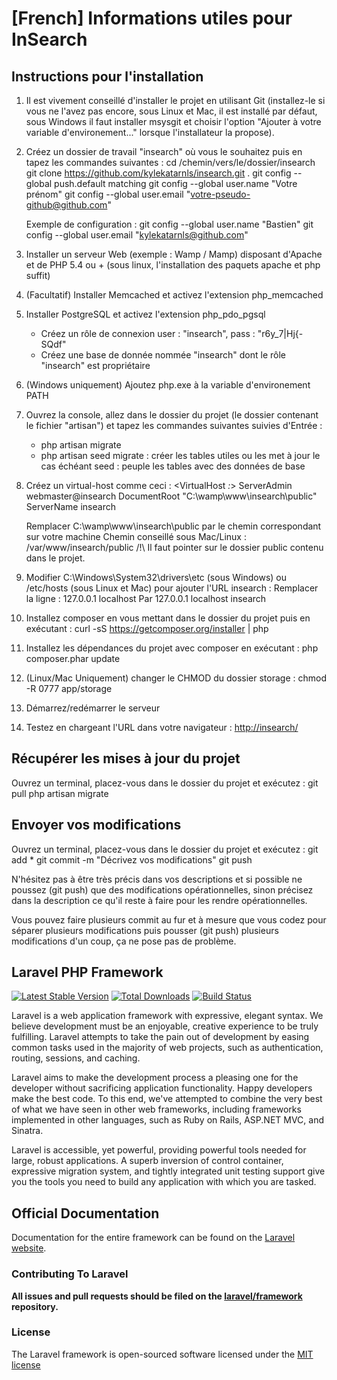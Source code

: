 # [French] Informations utiles pour InSearch

## Instructions pour l'installation

1. Il est vivement conseillé d'installer le projet en utilisant Git (installez-le si vous ne l'avez pas encore, sous Linux et Mac, il est installé par défaut, sous Windows il faut installer msysgit et choisir l'option "Ajouter à votre variable d'environement..." lorsque l'installateur la propose).

2. Créez un dossier de travail "insearch" où vous le souhaitez puis en tapez les commandes suivantes :
	cd /chemin/vers/le/dossier/insearch
	git clone https://github.com/kylekatarnls/insearch.git .
	git config --global push.default matching
	git config --global user.name "Votre prénom"
	git config --global user.email "votre-pseudo-github@github.com"

	Exemple de configuration :
	git config --global user.name "Bastien"
	git config --global user.email "kylekatarnls@github.com"

3. Installer un serveur Web (exemple : Wamp / Mamp) disposant d'Apache et de PHP 5.4 ou + (sous linux, l'installation des paquets apache et php suffit)

4. (Facultatif) Installer Memcached et activez l'extension php_memcached

5. Installer PostgreSQL et activez l'extension php_pdo_pgsql
	- Créez un rôle de connexion user : "insearch", pass : "r6y_7|Hj{-SQdf"
	- Créez une base de donnée nommée "insearch" dont le rôle "insearch" est propriétaire

6. (Windows uniquement) Ajoutez php.exe à la variable d'environement PATH

7. Ouvrez la console, allez dans le dossier du projet (le dossier contenant le fichier "artisan") et tapez les commandes suivantes suivies d'Entrée :
	- php artisan migrate
	- php artisan seed
	migrate : créer les tables utiles ou les met à jour le cas échéant
	seed : peuple les tables avec des données de base

8. Créez un virtual-host comme ceci :
	<VirtualHost *:*>
	ServerAdmin webmaster@insearch
	DocumentRoot "C:\wamp\www\insearch\public"
	ServerName insearch
	</VirtualHost>

	Remplacer C:\wamp\www\insearch\public par le chemin correspondant sur votre machine
	Chemin conseillé sous Mac/Linux : /var/www/insearch/public
	/!\ Il faut pointer sur le dossier public contenu dans le projet.

9. Modifier C:\Windows\System32\drivers\etc (sous Windows) ou /etc/hosts (sous Linux et Mac) pour ajouter l'URL insearch :
	Remplacer la ligne :
		127.0.0.1       localhost
	Par
		127.0.0.1       localhost insearch

10. Installez composer en vous mettant dans le dossier du projet puis en exécutant :
	curl -sS https://getcomposer.org/installer | php

11. Installez les dépendances du projet avec composer en exécutant :
	php composer.phar update

12. (Linux/Mac Uniquement) changer le CHMOD du dossier storage :
	chmod -R 0777 app/storage

12. Démarrez/redémarrer le serveur

13. Testez en chargeant l'URL dans votre navigateur :
[http://insearch/](http://insearch/)


## Récupérer les mises à jour du projet
Ouvrez un terminal, placez-vous dans le dossier du projet et exécutez :
	git pull
	php artisan migrate


## Envoyer vos modifications
Ouvrez un terminal, placez-vous dans le dossier du projet et exécutez :
	git add *
	git commit -m "Décrivez vos modifications"
	git push

N'hésitez pas à être très précis dans vos descriptions et si possible ne poussez (git push) que des modifications opérationnelles, sinon précisez dans la description ce qu'il reste à faire pour les rendre opérationnelles.

Vous pouvez faire plusieurs commit au fur et à mesure que vous codez pour séparer plusieurs modifications puis pousser (git push) plusieurs modifications d'un coup, ça ne pose pas de problème.


## Laravel PHP Framework

[![Latest Stable Version](https://poser.pugx.org/laravel/framework/version.png)](https://packagist.org/packages/laravel/framework) [![Total Downloads](https://poser.pugx.org/laravel/framework/d/total.png)](https://packagist.org/packages/laravel/framework) [![Build Status](https://travis-ci.org/laravel/framework.png)](https://travis-ci.org/laravel/framework)

Laravel is a web application framework with expressive, elegant syntax. We believe development must be an enjoyable, creative experience to be truly fulfilling. Laravel attempts to take the pain out of development by easing common tasks used in the majority of web projects, such as authentication, routing, sessions, and caching.

Laravel aims to make the development process a pleasing one for the developer without sacrificing application functionality. Happy developers make the best code. To this end, we've attempted to combine the very best of what we have seen in other web frameworks, including frameworks implemented in other languages, such as Ruby on Rails, ASP.NET MVC, and Sinatra.

Laravel is accessible, yet powerful, providing powerful tools needed for large, robust applications. A superb inversion of control container, expressive migration system, and tightly integrated unit testing support give you the tools you need to build any application with which you are tasked.

## Official Documentation

Documentation for the entire framework can be found on the [Laravel website](http://laravel.com/docs).

### Contributing To Laravel

**All issues and pull requests should be filed on the [laravel/framework](http://github.com/laravel/framework) repository.**

### License

The Laravel framework is open-sourced software licensed under the [MIT license](http://opensource.org/licenses/MIT)
